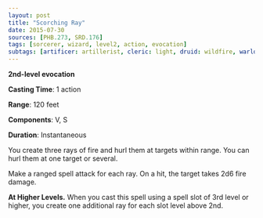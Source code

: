 ```yaml
---
layout: post
title: "Scorching Ray"
date: 2015-07-30
sources: [PHB.273, SRD.176]
tags: [sorcerer, wizard, level2, action, evocation]
subtags: [artificer: artillerist, cleric: light, druid: wildfire, warlock: fiend]
---
```


**2nd-level evocation**

**Casting Time**: 1 action

**Range**: 120 feet

**Components**: V, S

**Duration**: Instantaneous

You create three rays of fire and hurl them at targets within range. You can hurl them at one target or several.

Make a ranged spell attack for each ray. On a hit, the target takes 2d6 fire damage.

**At Higher Levels.** When you cast this spell using a spell slot of 3rd level or higher, you create one additional ray for each slot level above 2nd.
